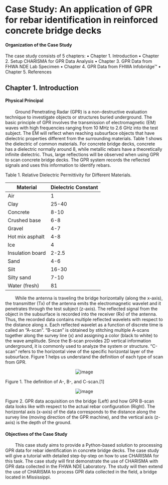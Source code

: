 # Case Study: An application of GPR for rebar identification in reinforced concrete bridge decks

#### Organization of the Case Study
The case study consists of 5 chapters:
•	Chapter 1. Introduction
•	Chapter 2. Setup CHARISMA for GPR Data Analysis
•	Chapter 3. GPR Data from FHWA NDE Lab Specimen
•	Chapter 4. GPR Data from FHWA Infobridge™
•	Chapter 5. References


## Chapter 1. Introduction

#### Physical Principal

&nbsp;&nbsp;&nbsp;&nbsp;&nbsp;&nbsp;&nbsp;&nbsp;Ground Penetrating Radar (GPR) is a non-destructive evaluation technique to investigate objects or structures buried underground. The basic principle of GPR involves the transmission of electromagnetic (EM) waves with high frequencies ranging from 10 MHz to 2.6 GHz into the test subject. The EM will reflect when reaching subsurface objects that have dielectric properties different from the surrounding materials. Table 1 shows the dielectric of common materials. For concrete bridge decks, concrete has a dielectric normally around 8, while metallic rebars have a theoretically infinite dielectric. Thus, large reflections will be observed when using GPR to scan concrete bridge decks. The GPR system records the reflected signals and uses this information to identify rebars. 

Table 1. Relative Dielectric Permittivity for Different Materials.

| Material           | Dielectric Constant |
|--------------------|---------------------|
| Air                | 1                   |
| Clay               | 25-40               |
| Concrete           | 8-10                |
| Crushed base       | 6-8                 |
| Gravel             | 4-7                 |
| Hot mix asphalt    | 4-8                 |
| Ice                | 4                   |
| Insulation board   | 2-2.5               |
| Sand               | 4-6                 |
| Silt               | 16-30               |
| Silty sand         | 7-10                |
| Water (fresh)      | 81                  |

&nbsp;&nbsp;&nbsp;&nbsp;&nbsp;&nbsp;&nbsp;&nbsp;While the antenna is traveling the bridge horizontally (along the x-axis), the transmitter (Tx) of the antenna emits the electromagnetic wavelet and it penetrates through the test subject (z-axis). The reflected signal from the object in the subsurface is recorded into the receiver (Rx) of the antenna. Thus, the recorded data contains multiple reflected wavelets with respect to the distance along x. Each reflected wavelet as a function of discrete time is called an “A-scan”. “B-scan” is obtained by stitching multiple A-scans together along the survey line (x) and assigning a color (black to white) to the wave amplitude. Since the B-scan provides 2D vertical information underground, it is commonly used to analyze the system or structure. “C-scan” refers to the horizontal view of the specific horizontal layer of the subsurface. Figure 1 helps us understand the definition of each type of scan from GPR.

<p align="center">
  <img src="https://github.com/TFHRCFASTNDElab/CHARISMA/assets/154364860/70f1acb4-2a15-4eae-aef6-498ec6c014fe" alt="image">
</p>

Figure 1. The definition of A-, B-, and C-scan.[1]

<p align="center">
  <img src="https://github.com/TFHRCFASTNDElab/CHARISMA/assets/154364860/bde0cf0b-773f-4793-8996-d585ccd7e38f" alt="image">
</p>

Figure 2. GPR data acquisition on the bridge (Left) and how GPR B-scan data looks like with respect to the actual rebar configuration (Right). The horizontal axis (x-axis) of the data corresponds to the distance along the survey line (moving direction of the GPR machine), and the vertical axis (z-axis) is the depth of the ground. 

#### Objectives of the Case Study

&nbsp;&nbsp;&nbsp;&nbsp;&nbsp;&nbsp;&nbsp;&nbsp;This case study aims to provide a Python-based solution to processing GPR data for rebar identification in concrete bridge decks. The case study will give a tutorial with detailed step-by-step on how to use CHARISMA for this task. The case study will first demonstrate the use of CHARISMA with GPR data collected in the FHWA NDE Laboratory. The study will then extend the use of CHARISMA to process GPR data collected in the field, a bridge located in Mississippi. 

